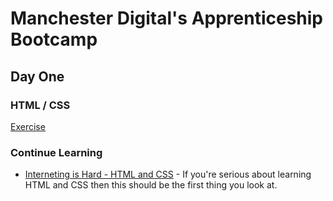 # Manchester Digital's Apprenticeship Bootcamp

## Day One

### HTML / CSS

[Exercise](day_one/exercise.md)

### Continue Learning

* [Interneting is Hard - HTML and CSS](https://internetingishard.com/html-and-css/) - If you're serious about learning HTML and CSS then this should be the first thing you look at.
